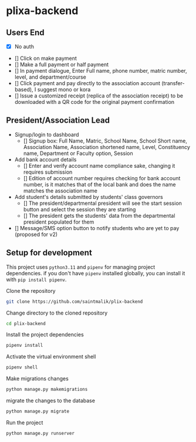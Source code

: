 # plixa-backend

## Users End

- [x] No auth
- [] Click on make payment
- [] Make a full payment or half payment
- [] In payment dialogue, Enter Full name, phone number, matric number, level, and department/course
- [] Click payment and pay directly to the association account (transfer-based), I suggest mono or kora
- [] Issue a customized receipt (replica of the association receipt) to be downloaded with a QR code for the original
  payment confirmation

## President/Association Lead

- Signup/login to dashboard
    - [] Signup box: Full Name, Matric, School Name, School Short name, Association Name, Association shortened name,
      Level, Constituency name, Department or Faculty option, Session
- Add bank account details
    - [] Enter and verify account name compliance sake, changing it requires submission
    - [] Edition of account number requires checking for bank account number, is it matches that of the local bank and does
      the name matches the association name
- Add student's details submitted by students' class governors
    - [] The president/departmental president will see the start session button and select the session they are starting
    - [] The president gets the students' data from the departmental president populated for them
- [] Message/SMS option button to notify students who are yet to pay (proposed for v2)

## Setup for development

This project uses `python3.11` and `pipenv` for managing project dependencies. if you don't have `pipenv` installed
globally, you can install it with
`pip install pipenv`.

Clone the repository

```bash
git clone https://github.com/saintmalik/plix-backend
```

Change directory to the cloned repository

```bash
cd plix-backend
```

Install the project dependencies

```bash
pipenv install
```

Activate the virtual environment shell

```bash
pipenv shell
```

Make migrations changes
```bash
python manage.py makemigrations
```

migrate the changes to the database
```bash
python manage.py migrate
```

Run the project

```bash
python manage.py runserver
```
